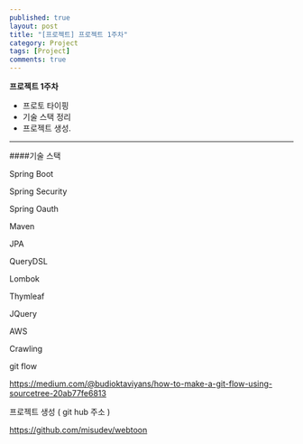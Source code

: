 ```yaml
---
published: true
layout: post
title: "[프로젝트] 프로젝트 1주차"
category: Project
tags: [Project]
comments: true
---
```


**프로젝트 1주차**

- 프로토 타이핑
- 기술 스택 정리
- 프로젝트 생성.



------------------------------

####기술 스택

Spring Boot

Spring Security

Spring Oauth

Maven

JPA

QueryDSL

Lombok

Thymleaf

JQuery

AWS

Crawling





git flow

https://medium.com/@budioktaviyans/how-to-make-a-git-flow-using-sourcetree-20ab77fe6813



프로젝트 생성 ( git hub 주소 )

https://github.com/misudev/webtoon

